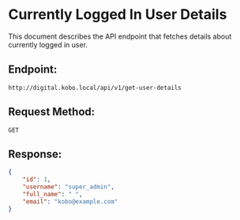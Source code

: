 # Currently Logged In User Details
This document describes the API endpoint that fetches details about currently
logged in user.

## Endpoint:
```http://digital.kobo.local/api/v1/get-user-details```

## Request Method:
`GET`

## Response:
```json
{
    "id": 1, 
    "username": "super_admin", 
    "full_name": " ", 
    "email": "kobo@example.com"
}
```
